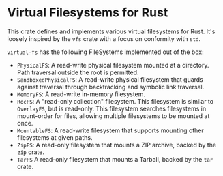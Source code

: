# Virtual Filesystems for Rust
This crate defines and implements various virtual filesystems for Rust. It's loosely inspired by the `vfs` crate with
a focus on conformity with `std`.

`virtual-fs` has the following FileSystems implemented out of the box:
- `PhysicalFS`: A read-write physical filesystem mounted at a directory. Path traversal outside the root is permitted.
- `SandboxedPhysicalFS`: A read-write physical filesystem that guards against traversal through backtracking and symbolic link
traversal.
- `MemoryFS`: A read-write in-memory filesystem.
- `RocFS`: A "read-only collection" filesystem. This filesystem is similar to `OverlayFS`, but is read-only. This
filesystem searches filesystems in mount-order for files, allowing multiple filesystems to be mounted at once.
- `MountableFS`: A read-write filesystem that supports mounting other filesystems at given paths.
- `ZipFS`: A read-only filesystem that mounts a ZIP archive, backed by the `zip` crate.
- `TarFS` A read-only filesystem that mounts a Tarball, backed by the `tar` crate.